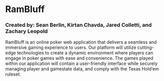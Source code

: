 # RamBluff
### Created by: Sean Berlin, Kirtan Chavda, Jared Colletti, and Zachary Leopold

RamBluff is an online poker web application that delivers a seamless and immersive gaming experience to users. Our platform will utilize cutting-edge technologies to create a dynamic environment where players can engage in poker games with ease and convenience. The games played within our application will contain a user-friendly interface while securely managing player and gamestate data, and  comply with the Texas Hold’em ruleset.

 
